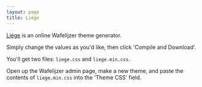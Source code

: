 ```yaml
---
layout: page
title: Liége
---
```


[Liége](http://belgianman.github.io/liege/) is an online Wafelijzer theme generator.

Simply change the values as you'd like, then click 'Compile and Download'.

You'll get two files: `liege.css` and `liege.min.css`.

Open up the Wafelijzer admin page, make a new theme, and paste the contents of `liege.min.css` into the 'Theme CSS' field.
